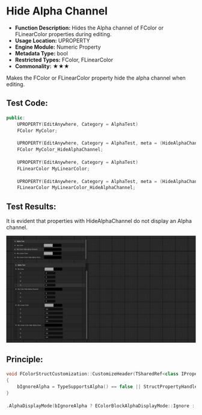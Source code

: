 # Hide Alpha Channel

- **Function Description:** Hides the Alpha channel of FColor or FLinearColor properties during editing.
- **Usage Location:** UPROPERTY
- **Engine Module:** Numeric Property
- **Metadata Type:** bool
- **Restricted Types:** FColor, FLinearColor
- **Commonality:** ★★★

Makes the FColor or FLinearColor property hide the alpha channel when editing.

## Test Code:

```cpp
public:
	UPROPERTY(EditAnywhere, Category = AlphaTest)
	FColor MyColor;

	UPROPERTY(EditAnywhere, Category = AlphaTest, meta = (HideAlphaChannel))
	FColor MyColor_HideAlphaChannel;

	UPROPERTY(EditAnywhere, Category = AlphaTest)
	FLinearColor MyLinearColor;

	UPROPERTY(EditAnywhere, Category = AlphaTest, meta = (HideAlphaChannel))
	FLinearColor MyLinearColor_HideAlphaChannel;
```

## Test Results:

It is evident that properties with HideAlphaChannel do not display an Alpha channel.

![Untitled](Untitled.png)

## Principle:

```cpp
void FColorStructCustomization::CustomizeHeader(TSharedRef<class IPropertyHandle> InStructPropertyHandle, class FDetailWidgetRow& InHeaderRow, IPropertyTypeCustomizationUtils& StructCustomizationUtils)
{
	bIgnoreAlpha = TypeSupportsAlpha() == false || StructPropertyHandle->GetProperty()->HasMetaData(TEXT("HideAlphaChannel"));
}

.AlphaDisplayMode(bIgnoreAlpha ? EColorBlockAlphaDisplayMode::Ignore : EColorBlockAlphaDisplayMode::Separate)

```